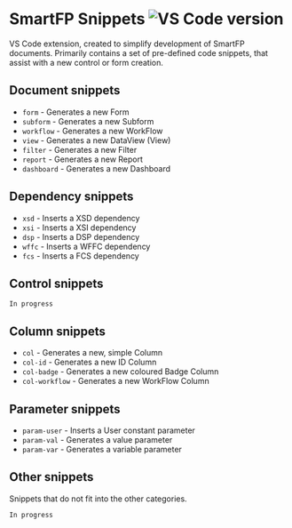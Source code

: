 # SmartFP Snippets ![VS Code version](https://img.shields.io/badge/VS%20Code-1.64.0%2B-blue?style=flat-square)

VS Code extension, created to simplify development of SmartFP documents. Primarily contains a set of pre-defined code snippets, that assist with a new control or form creation.

## Document snippets

- `form` - Generates a new Form
- `subform` - Generates a new Subform
- `workflow` - Generates a new WorkFlow
- `view` - Generates a new DataView (View)
- `filter` - Generates a new Filter
- `report` - Generates a new Report
- `dashboard` - Generates a new Dashboard

## Dependency snippets

- `xsd` - Inserts a XSD dependency
- `xsi` - Inserts a XSI dependency
- `dsp` - Inserts a DSP dependency
- `wffc` - Inserts a WFFC dependency
- `fcs` - Inserts a FCS dependency

## Control snippets

`In progress`

## Column snippets

- `col` - Generates a new, simple Column
- `col-id` - Generates a new ID Column
- `col-badge` - Generates a new coloured Badge Column
- `col-workflow` - Generates a new WorkFlow Column

## Parameter snippets

- `param-user` - Inserts a User constant parameter
- `param-val` - Generates a value parameter
- `param-var` - Generates a variable parameter

## Other snippets

Snippets that do not fit into the other categories.

`In progress`
